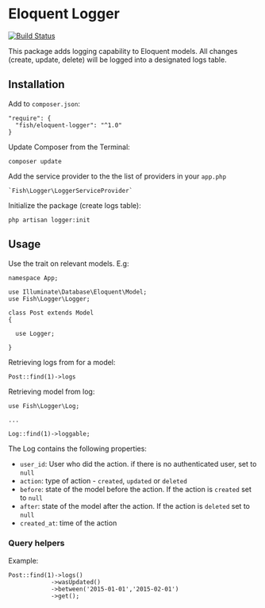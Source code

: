 # Eloquent Logger

[![Build Status](https://travis-ci.org/matfish2/eloquent-logger.svg?branch=master)](https://travis-ci.org/matfish2/eloquent-logger)

This package adds logging capability to Eloquent models. All changes (create, update, delete) will be logged into a designated logs table.

## Installation

Add to `composer.json`:

    "require": {
      "fish/eloquent-logger": "^1.0"
    }

Update Composer from the Terminal:

    composer update

Add the service provider to the the list of providers in your `app.php`

    `Fish\Logger\LoggerServiceProvider`

Initialize the package (create logs table):

    php artisan logger:init

## Usage

Use the trait on relevant models. E.g:

    namespace App;

    use Illuminate\Database\Eloquent\Model;
    use Fish\Logger\Logger;

    class Post extends Model
    {

      use Logger;

    }

Retrieving logs from for a model:

    Post::find(1)->logs

Retrieving model from log:

    use Fish\Logger\Log;

    ...

    Log::find(1)->loggable;

The Log contains the following properties:

* `user_id`: User who did the action. if there is no authenticated user, set to `null`
* `action`: type of action - `created`, `updated` or `deleted`
* `before`: state of the model before the action. If the action is `created` set to `null`
* `after`: state of the model after the action. If the action is `deleted` set to `null`
* `created_at`: time of the action

### Query helpers

Example:

    Post::find(1)->logs()
                ->wasUpdated()
                ->between('2015-01-01','2015-02-01')
                ->get();


